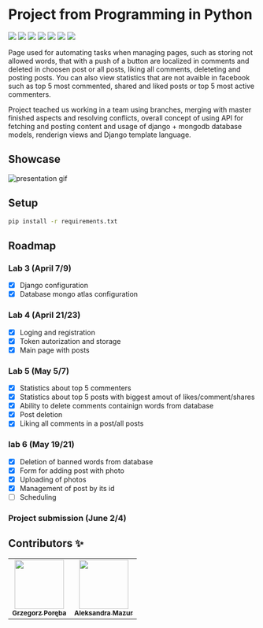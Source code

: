# Project from Programming in Python

[![](https://img.shields.io/badge/Django-2.2.12-red)](https://www.djangoproject.com)
[![](https://img.shields.io/badge/django_bootstrap4-1.1.1-blue)](https://pypi.org/project/django-bootstrap4/)
[![](https://img.shields.io/badge/django_widget_tweaks-1.4.8-green)](https://pypi.org/project/django-widget-tweaks/)
[![](https://img.shields.io/badge/facebook_sdk-3.1.0-orange)](https://pypi.org/project/facebook-sdk/)
[![](https://img.shields.io/badge/djongo-1.3.1-yellow)](https://pypi.org/project/djongo/)
[![](https://img.shields.io/badge/dnspython-1.16.0-lightgrey)](https://pypi.org/project/dnspython/)
[![](https://img.shields.io/badge/Pillow-7.1.2-brown)](https://pypi.org/project/Pillow/)

Page used for automating tasks when managing pages, such as storing not allowed words, that with a push of a button are localized in comments and deleted in choosen post or all posts, liking all comments, deleteting and posting posts. You can also view statistics that are not avaible in facebook such as top 5 most commented, shared and liked posts or top 5 most active commenters.

Project teached us working in a team using branches, merging with master finished aspects and resolving conflicts, overall concept of using API for fetching and posting content and usage of django + mongodb database models, renderign views and Django template language.

## Showcase

![presentation gif](./presentation.gif)

## Setup

```bash
pip install -r requirements.txt
```

## Roadmap

### Lab 3 (April 7/9)

- [x] Django configuration
- [x] Database mongo atlas configuration

### Lab 4 (April 21/23)

- [x] Loging and registration
- [x] Token autorization and storage
- [x] Main page with posts

### Lab 5 (May 5/7)

- [x] Statistics about top 5 commenters
- [x] Statistics about top 5 posts with biggest amout of likes/comment/shares
- [x] Ability to delete comments containign words from database
- [x] Post deletion
- [x] Liking all comments in a post/all posts

### lab 6 (May 19/21)

- [x] Deletion of banned words from database
- [x] Form for adding post with photo
- [x] Uploading of photos
- [x] Management of post by its id
- [ ] Scheduling

### Project submission (June 2/4)

## Contributors ✨

<table>
  <tr>
    <td align="center"><a href="https://github.com/Wokstym"><img src="https://avatars2.githubusercontent.com/u/44115112?s=460&u=2fea6d808fb949060aa499dad3e3365608bb5c40&v=4" width="100px;" alt=""/><br /><sub><b>Grzegorz Poręba</b></sub></a><br />
    </td>
    <td align="center"><a href="https://github.com/alexmaz99"><img src="https://avatars2.githubusercontent.com/u/56346754?s=460&u=a0c3bd4ae7860a0694db0110f7b10d80434fecd4&v=4" width="100px;" alt=""/><br /><sub><b>Aleksandra Mazur</b></sub></a><br /></td>
  </tr>
</table>